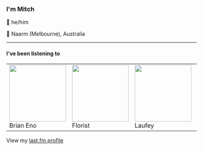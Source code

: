 <article><h3>I&#x27;m Mitch</h3><section><p>👨 he/him</p><p>📍 Naarm (Melbourne), Australia</p></section><hr/><section><h4>I&#x27;ve been listening to</h4><table><tbody><td><img src="https://lastfm.freetls.fastly.net/i/u/174s/eaf9f7fd75ce49119930971e4d92dbae.png" height="150px" alt="" role="presentation"/><br/>Brian Eno</td><td><img src="https://lastfm.freetls.fastly.net/i/u/174s/d8f4b36ecc71d9d16fed6c8362e2e41a.png" height="150px" alt="" role="presentation"/><br/>Florist</td><td><img src="https://lastfm.freetls.fastly.net/i/u/174s/94994638b4305d100e95026e361c1722.png" height="150px" alt="" role="presentation"/><br/>Laufey</td><td><img src="https://lastfm.freetls.fastly.net/i/u/174s/4ba3983be4621972cc7beb4fcae72461.png" height="150px" alt="" role="presentation"/><br/>Grimes</td><td><img src="https://lastfm.freetls.fastly.net/i/u/174s/e571cdab61c5779f22ee33d625b98e2c.png" height="150px" alt="" role="presentation"/><br/>Grace Ives</td></tbody></table><span>View my <a href="https://www.last.fm/user/my-slab">last.fm profile</a></span></section></article>